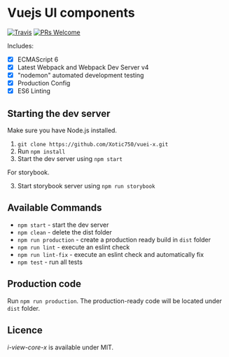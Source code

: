 # Vuejs UI components

[![Travis](https://img.shields.io/travis/Xotic750/vuei-x/master.svg?style=flat-square)](https://travis-ci.org/Xotic750/vuei-x) [![PRs Welcome](https://img.shields.io/badge/PRs-welcome-brightgreen.svg?style=flat-square)](http://makeapullrequest.com)

Includes: 

- [x] ECMAScript 6
- [x] Latest Webpack and Webpack Dev Server v4
- [x] "nodemon" automated development testing
- [x] Production Config
- [x] ES6 Linting

## Starting the dev server

Make sure you have Node.js installed.

1. `git clone https://github.com/Xotic750/vuei-x.git`
2. Run `npm install`
3. Start the dev server using `npm start`

For storybook.

3. Start storybook server using `npm run storybook`

## Available Commands

- `npm start` - start the dev server
- `npm clean` - delete the dist folder
- `npm run production` - create a production ready build in `dist` folder
- `npm run lint` - execute an eslint check
- `npm run lint-fix` - execute an eslint check and automatically fix
- `npm test` - run all tests


## Production code

Run `npm run production`. The production-ready code will be located under `dist` folder.

## Licence

_i-view-core-x_ is available under MIT.

